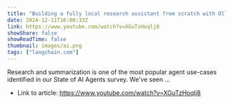 ```yaml
---
title: "Building a fully local research assistant from scratch with Ollama"
date: 2024-12-11T16:00:33Z
link: https://www.youtube.com/watch?v=XGuTzHoqlj8
showShare: false
showReadTime: false
thumbnail: images/ai.png
tags: ["langchain.com"]
---
```

Research and summarization is one of the most popular agent use-cases identified in our State of AI Agents survey. We've seen ...

- Link to article: https://www.youtube.com/watch?v=XGuTzHoqlj8